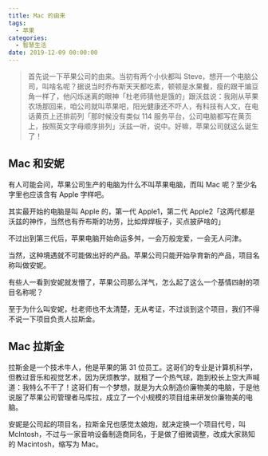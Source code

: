 ```yaml
---
title: Mac 的由来
tags:
  - 苹果
categories:
  - 智慧生活
date: 2019-12-09 00:00:00
---
```


> 首先说一下苹果公司的由来。当初有两个小伙都叫 Steve，想开一个电脑公司，叫啥名呢？据说当时乔布斯天天都吃素，顿顿是水果餐，瘦的跟干煸豆角一样了，他闪烁迷离的眼神「杜老师猜他是饿的」跟沃兹说：我刚从苹果农场那回来，咱公司就叫苹果吧，阳光健康还不吓人，有科技有人文，在电话黄页上还排前列「那时候没有类似 114 服务平台，公司电脑都写在黄页上，按照英文字母顺序排列」沃兹一听，说中。好嘛，苹果公司就这么诞生了！

<!-- more -->

## Mac 和安妮

有人可能会问，苹果公司生产的电脑为什么不叫苹果电脑，而叫 Mac 呢？至少名字里也应该含有 Apple 字样吧。

其实最开始的电脑是叫 Apple 的，第一代 Apple1，第二代 Apple2「这两代都是沃兹的神作，当然也有乔布斯的功劳，比如焊焊板子，买点披萨啥的」

不过出到第三代后，苹果电脑开始命运多舛，一会万般宠爱，一会无人问津。

当然，这种境遇就不可能做出好的产品。苹果公司只能开始孕育新的产品，项目名称叫做安妮。

有些人一看到安妮就发懵了，苹果公司那么洋气，怎么起了这么一个基情四射的项目名称呢？

至于为什么叫安妮，杜老师也不太清楚，无从考证，不过谈到这个项目，我们不得不说一下项目负责人拉斯金。

## Mac 拉斯金

拉斯金是一个技术牛人，他是苹果的第 31 位员工。这哥们的专业是计算机科学，但教过音乐和视觉艺术，因为厌烦教学，就租了一个热气球，跑到校长上空大声喊道：我特么不干了！这哥们有一个梦想，就是为大众制造价廉物美的电脑，于是他说服了苹果公司管理者马库拉，成立了一个小规模的项目组来研发价廉物美的电脑。

安妮是公司起的项目名，拉斯金兄也感觉太娘炮，就决定换一个项目代号，叫 Mclntosh，不过与一家音响设备制造商同名，于是做了细微调整，改成大家熟知的 Macintosh，缩写为 Mac。